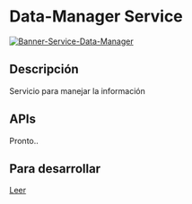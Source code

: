 # Data-Manager Service

[![Banner-Service-Data-Manager](https://user-images.githubusercontent.com/89747340/132135828-9b53832b-0b8e-426c-8970-279fb1277485.png)](https://github.com/Rescuefy)

## Descripción

Servicio para manejar la información

## APIs

Pronto..

## Para desarrollar

[Leer](https://github.com/Rescuefy-admin/template-vercel-service/wiki/Desarrollo)

